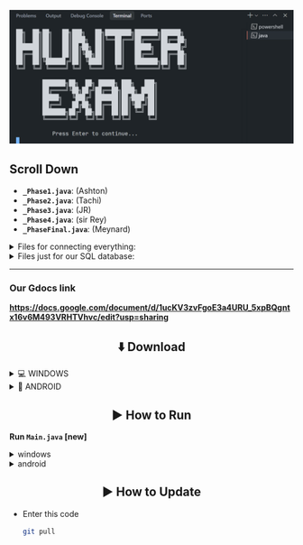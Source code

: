 ![hakdog](images/image.png)

## Scroll Down

* **`_Phase1.java`**: (Ashton)
* **`_Phase2.java`**: (Tachi)
* **`_Phase3.java`**: (JR)
* **`_Phase4.java`**: (sir Rey)
* **`_PhaseFinal.java`**: (Meynard)

<details>
  <summary>Files for connecting everything:</summary>
  
* **`_Intro.java`** 
* **`Main.java`**
* **`UI.java`**

</details>

<details>
  <summary>Files just for our SQL database:</summary>
  
* **`SQL.java`**
* **`mysql-connector-j-9.3.0.jar`**

</details>

---

### Our Gdocs link

**https://docs.google.com/document/d/1ucKV3zvFgoE3a4URU_5xpBQgntx16v6M493VRHTVhvc/edit?usp=sharing**

## 

<div align="center">

## ⬇️ Download
</div>

<details>
  <summary> 
    💻 WINDOWS</summary>

  * Download Git and run it
    [download link](https://github.com/git-for-windows/git/releases/download/v2.49.0.windows.1/Git-2.49.0-64-bit.exe)
  * Download OpenJDK and run it
    [download link](https://download.oracle.com/java/24/latest/jdk-24_windows-x64_bin.exe)
  * On your coding software e.g VS Code or other
  * <img src="images/instruction1.png" alt="hakdog" width="400"/>
  * <img src="images/instruction2.png" alt="hakdog" width="400"/>
* Enter this code
    ```bash
    git clone https://github.com/IMOitself/hunterexam.git
    cd hunterexam/
    ```
  
</details>

<details>
  <summary>📱 ANDROID</summary>
  
* Download Termux
    [download link](https://f-droid.org/repo/com.termux_1021.apk)
* Enter this code
    ```bash
    pkg update && pkg upgrade -y
    pkg install git openjdk-17 -y
    git --version
    java -version
    javac -version
    termux-setup-storage
    cd ~/storage/downloads
    git clone https://github.com/IMOitself/hunterexam.git
    cd hunterexam/
    ```
</details>

<div align="center">

## ▶️ How to Run
</div>

**Run `Main.java` [new]**

<details>
  <summary>windows</summary>
  
* 
   ```bash
   javac -d classes *.java
   java -cp "classes;mysql-connector-j-9.3.0.jar" Main
   ```
   
</details>
<details>
  <summary>android</summary>
  
* 
   ```bash
   javac -d classes *.java
   java -cp classes:mysql-connector-j-9.3.0.jar Main
   ```
   
</details>

<div align="center">

## ▶️ How to Update
</div>

* Enter this code
    ```bash
    git pull
    ```

